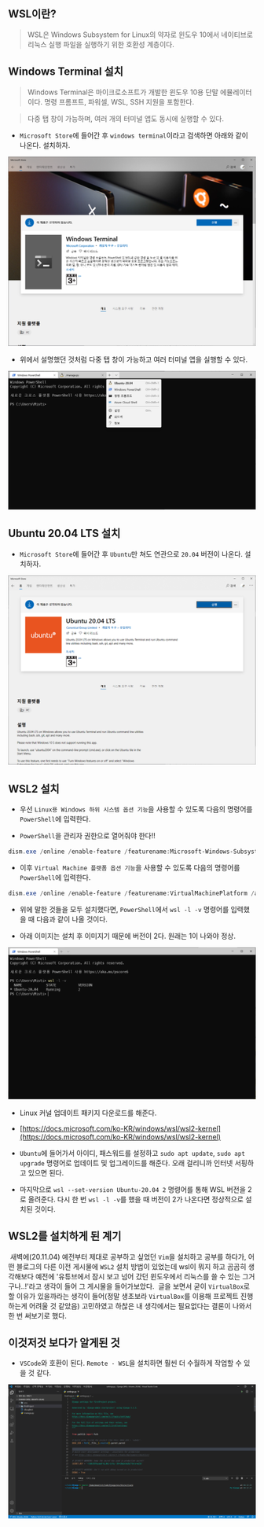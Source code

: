 ## WSL이란?

> WSL은 Windows Subsystem for Linux의 약자로 윈도우 10에서 네이티브로 리눅스 실행 파일을 실행하기 위한 호환성 계층이다.

## Windows Terminal 설치

> Windows Terminal은 마이크로소프트가 개발한 윈도우 10용 단말 에뮬레이터이다. 명령 프롬프트, 파워셀, WSL, SSH 지원을 포함한다.

> 다중 탭 창이 가능하며, 여러 개의 터미널 앱도 동시에 실행할 수 있다.

- `Microsoft Store`에 들어간 후 `windows terminal`이라고 검색하면 아래와 같이 나온다. 설치하자.

<p align="center"><kbd><img src="img/store_WindowsTerminal.png"></kbd></p>

- 위에서 설명했던 것처럼 다중 탭 창이 가능하고 여러 터미널 앱을 실행할 수 있다.

<p align="center"><kbd><img src="img/windowsTerminal_baseImage.png"></kbd></p>

## Ubuntu 20.04 LTS 설치

- `Microsoft Store`에 들어간 후 `Ubuntu`만 쳐도 연관으로 `20.04` 버전이 나온다. 설치하자.

<p align="center"><kbd><img src="img/store_Ubuntu_20_04.png"></kbd></p>

## WSL2 설치

- 우선 `Linux용 Windows 하위 시스템 옵션 기능`을 사용할 수 있도록 다음의 명령어를 `PowerShell`에 입력한다.

- `PowerShell`을 관리자 권한으로 열어줘야 한다!!

```powershell
dism.exe /online /enable-feature /featurename:Microsoft-Windows-Subsystem-Linux /all /norestart
```

- 이후 `Virtual Machine 플랫폼 옵션 기능`을 사용할 수 있도록 다음의 명령어를 `PowerShell`에 입력한다.

```powershell
dism.exe /online /enable-feature /featurename:VirtualMachinePlatform /all /norestart
```

- 위에 말한 것들을 모두 설치했다면, `PowerShell`에서 `wsl -l -v` 명령어를 입력했을 때 다음과 같이 나올 것이다.

- 아래 이미지는 설치 후 이미지기 때문에 버전이 2다. 원래는 1이 나와야 정상.

<p align="center"><kbd><img src="img/wsl-l-v.png"></kbd></p>

- Linux 커널 업데이트 패키지 다운로드를 해준다.

- [https://docs.microsoft.com/ko-KR/windows/wsl/wsl2-kernel](https://docs.microsoft.com/ko-KR/windows/wsl/wsl2-kernel)

- `Ubuntu`에 들어가서 아이디, 패스워드를 설정하고 `sudo apt update`, `sudo apt upgrade` 명령어로 업데이트 및 업그레이드를 해준다. 오래 걸리니까 인터넷 서핑하고 있으면 된다.

- 마지막으로 `wsl --set-version Ubuntu-20.04 2` 명령어를 통해 WSL 버전을 2로 올려준다. 다시 한 번 `wsl -l -v`를 했을 때 버전이 2가 나온다면 정상적으로 설치된 것이다.

## WSL2를 설치하게 된 계기

&nbsp;새벽에(20.11.04) 예전부터 제대로 공부하고 싶었던 `Vim`을 설치하고 공부를 하다가, 어떤 블로그의 다른 이전 게시물에 `WSL2` 설치 방법이 있었는데 wsl이 뭐지 하고 곰곰히 생각해보다 예전에 '유튜브에서 잠시 보고 넘어 갔던 윈도우에서 리눅스를 쓸 수 있는 그거구나..!'라고 생각이 들어 그 게시물을 들어가보았다.
&nbsp;글을 보면서 굳이 `VirtualBox`로 할 이유가 있을까라는 생각이 들어(정말 생초보라 `VirtualBox`를 이용해 프로젝트 진행하는게 어려울 것 같았음) 고민하였고 하찮은 내 생각에서는 필요없다는 결론이 나와서 한 번 써보기로 했다.

## 이것저것 보다가 알게된 것

- `VSCode`와 호환이 된다. `Remote - WSL`을 설치하면 훨씬 더 수월하게 작업할 수 있을 것 같다.

<p align="center"><kbd><img src="img/vscode_wsl.png"></kbd></p>